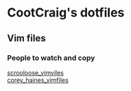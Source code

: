 CootCraig's dotfiles
====================

Vim files
---------
### People to watch and copy
[scrooloose_vimviles](http://www.example.com)    
[corey_haines_vimfiles](http://www.example.com)    

